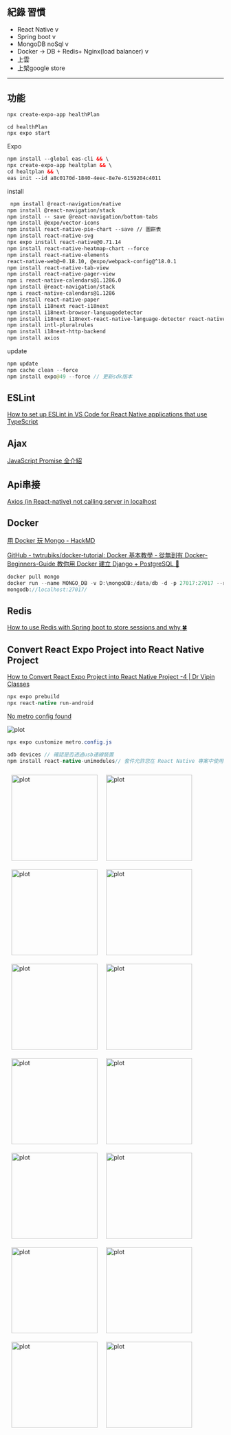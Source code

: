 ## 紀錄 習慣

- React Native v
- Spring boot  v
- MongoDB noSql  v
- Docker → DB + Redis+ Nginx(load balancer) v
- 上雲
- 上架google store

---

## 功能

```html
npx create-expo-app healthPlan

cd healthPlan
npx expo start
```

Expo

```html
npm install --global eas-cli && \
npx create-expo-app healtplan && \
cd healtplan && \
eas init --id a8c0170d-1840-4eec-8e7e-6159204c4011
```

install

```html
 npm install @react-navigation/native
npm install @react-navigation/stack
npm install -- save @react-navigation/bottom-tabs
npm install @expo/vector-icons
npm install react-native-pie-chart --save // 圖餅表
npm install react-native-svg
npx expo install react-native@0.71.14
npm install react-native-heatmap-chart --force
npm install react-native-elements
react-native-web@~0.18.10, @expo/webpack-config@^18.0.1
npm install react-native-tab-view
npm install react-native-pager-view
npm i react-native-calendars@1.1286.0
npm install @react-navigation/stack
npm i react-native-calendars@1.1286
npm install react-native-paper
npm install i18next react-i18next
npm install i18next-browser-languagedetector
npm install i18next i18next-react-native-language-detector react-native-locale-detector --save
npm install intl-pluralrules
npm install i18next-http-backend
npm install axios
```

update

```java
npm update
npm cache clean --force
npm install expo@49 --force // 更新sdk版本
```

## ESLint

[How to set up ESLint in VS Code for React Native applications that use TypeScript](https://medium.com/@josiahmahachi/how-to-set-up-eslint-in-vs-code-for-react-native-applications-that-use-typescript-7a103f264d6d)

## Ajax

[JavaScript Promise 全介紹](https://www.casper.tw/development/2020/02/16/all-new-promise/)

## Api串接

[](https://ithelp.ithome.com.tw/articles/10253259)

[Axios (in React-native) not calling server in localhost](https://stackoverflow.com/questions/42189301/axios-in-react-native-not-calling-server-in-localhost)

## Docker

[用 Docker 玩 Mongo - HackMD](https://hackmd.io/@SuFrank/BJOe3Fi3c)

[GitHub - twtrubiks/docker-tutorial: Docker 基本教學 - 從無到有 Docker-Beginners-Guide   教你用 Docker 建立 Django + PostgreSQL 📝](https://github.com/twtrubiks/docker-tutorial?tab=readme-ov-file)

```java
docker pull mongo
docker run --name MONGO_DB -v D:\mongoDB:/data/db -d -p 27017:27017 --rm mongo
mongodb://localhost:27017/
```

## Redis

[How to use Redis with Spring boot to store sessions and why 🍀](https://www.youtube.com/watch?v=4K5N7SRcyK8&ab_channel=Hamza)

## **Convert React Expo Project into React Native Project**

[How to Convert React Expo Project into React Native Project -4 | Dr Vipin Classes](https://www.youtube.com/watch?v=HQlE2aWLEAg&t=109s&ab_channel=DrVipinClasses)

```java
npx expo prebuild
npx react-native run-android
```

[No metro config found](https://www.reddit.com/r/reactjs/comments/15a6aar/no_metro_config_found/)

![plot](./image/螢幕擷取畫面2024-03-26130024.png)  

```java
npx expo customize metro.config.js
```

```java
adb devices // 確認是否透過usb連線裝置
npm install react-native-unimodules// 套件允許您在 React Native 專案中使用各種 Expo SDKs 功能，而不需要將專案完全轉移到 Expo 中。
```
<div style="display:flex; flex-wrap: wrap;">
    <img src="./image/螢幕擷取畫面2024-03-26124714.png" alt="plot" style="width:200px; margin: 10px;">
    <img src="./image/螢幕擷取畫面2024-03-26124747.png" alt="plot" style="width:200px; margin: 10px;">
    <img src="./image/螢幕擷取畫面2024-03-26124758.png" alt="plot" style="width:200px; margin: 10px;">
    <img src="./image/螢幕擷取畫面2024-03-26124810.png" alt="plot" style="width:200px; margin: 10px;">
</div>
<div style="display:flex; flex-wrap: wrap;">
    <img src="./image/螢幕擷取畫面2024-03-26124819.png" alt="plot" style="width:200px; margin: 10px;">
    <img src="./image/螢幕擷取畫面2024-03-26124830.png" alt="plot" style="width:200px; margin: 10px;">
    <img src="./image/螢幕擷取畫面2024-03-26124841.png" alt="plot" style="width:200px; margin: 10px;">
    <img src="./image/螢幕擷取畫面2024-03-26124855.png" alt="plot" style="width:200px; margin: 10px;">
</div>
<div style="display:flex; flex-wrap: wrap;">
    <img src="./image/螢幕擷取畫面2024-03-26125050.png" alt="plot" style="width:200px; margin: 10px;">
    <img src="./image/螢幕擷取畫面2024-03-26125118.png" alt="plot" style="width:200px; margin: 10px;">
    <img src="./image/螢幕擷取畫面2024-03-26125131.png" alt="plot" style="width:200px; margin: 10px;">
    <img src="./image/螢幕擷取畫面2024-03-26125228.png" alt="plot" style="width:200px; margin: 10px;">
</div>
<div style="display:flex; flex-wrap: wrap;">
    <img src="./image/螢幕擷取畫面2024-03-26125248.png" alt="plot" style="width:200px; margin: 10px;">
    <img src="./image/螢幕擷取畫面2024-03-26125256.png" alt="plot" style="width:200px; margin: 10px;">
</div>
